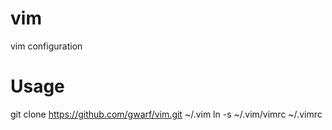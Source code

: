 vim
===

vim configuration


Usage
=====

git clone https://github.com/gwarf/vim.git ~/.vim
ln -s ~/.vim/vimrc ~/.vimrc
